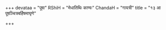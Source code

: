 +++
devataa = "पूषा"
RShiH = "मेधातिथिः काण्वः"
ChandaH = "गायत्री"
title = "१३ आ पूषञ्चित्रबर्हिषमाघृणे"

+++
